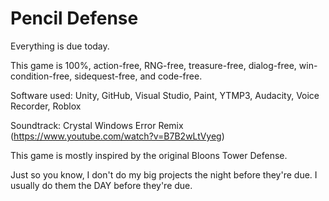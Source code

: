 # Pencil Defense
Everything is due today. 

This game is 100%, action-free, RNG-free, treasure-free, dialog-free, win-condition-free, sidequest-free, and code-free. 

Software used: Unity, GitHub, Visual Studio, Paint, YTMP3, Audacity, Voice Recorder, Roblox

Soundtrack: Crystal Windows Error Remix (https://www.youtube.com/watch?v=B7B2wLtVyeg)

This game is mostly inspired by the original Bloons Tower Defense. 

Just so you know, I don't do my big projects the night before they're due. I usually do them the DAY before they're due. 
